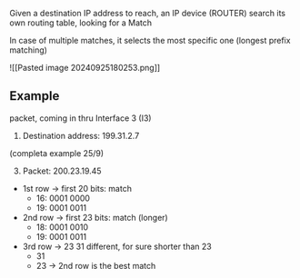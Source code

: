 
Given a destination IP address to reach, an IP device (ROUTER) search its own routing table, looking for a Match

In case of multiple matches, it selects the most specific one (longest prefix matching)

![[Pasted image 20240925180253.png]]

## Example

packet, coming in thru Interface 3 (I3)

1. Destination address: 199.31.2.7

(completa example 25/9)


3. Packet: 200.23.19.45
- 1st row -> first 20 bits: match
	- 16: 0001 0000
	- 19: 0001 0011
- 2nd row -> first 23 bits: match (longer)
	- 18: 0001 0010
	- 19: 0001 0011
- 3rd row -> 23 31 different, for sure shorter than 23
	- 31
	- 23
-> 2nd row is the best match

